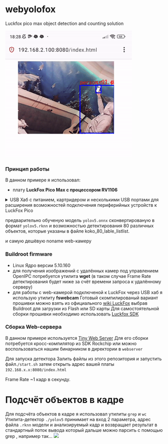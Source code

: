 # webyolofox
Luckfox pico max object detection and counting solution

  ![YOLOv15](https://github.com/sw3nlab/webyolofox/blob/main/images/detect.gif)
### Принцип работы
В данном примере я использовал: 
- плату <b>LuckFox Pico Max с процессором RV1106</b>
<details>
  <summary>USB Хаб с питанием, картридером и несколькими USB портами для расширения возможностей подключения периферийных устройств к LuckFox Pico</summary>
  как то так...
  
  ВНИМАНИЕ! в конфигураторе `luckfox-config` необходимо назначить режим работы USB -> <b>Host</b>
  
  ![IMAGE](https://github.com/sw3nlab/webyolofox/blob/main/images/tools.jpg)
  
  ...
</details>
  
предварительно обученую модель `yolov5.onnx` сконвертированую в формат `yolov5.rknn` и возможностью детектирования 80 различных объектов, которые указаны в файле koko_80_lable_listlist.

и самую дешёвую noname web-камеру  

### Buildroot firmware
- Linux Ядро версии 5.10.160 
- для получения изображений с удалённых камер под управлением OpenIPC потребуется утилита <b>wget</b> (в таком случае Frame Rate детектирования будет ниже за счёт времени запроса к удалённому серверу) 
- для работы с web-камерой подключеной к LuckFox через USB хаб я использую утилиту <b>fswebcam</b>
Готовый скомпилированый вариант прошивки можно взять из официального [wiki LuckFox](https://drive.google.com/drive/folders/1sFUWjYpDDisf92q9EwP1Ia7lHgp9PaFS?usp=drive_link) выбрав Buildroot для загрузки из Flash или SD карты
Для самостоятельной сборки прошивки необходимо использовать [Luckfox SDK](https://github.com/LuckfoxTECH/luckfox-pico)


### Сборка Web-сервера
В данном примере используется [Tiny Web Server](https://github.com/shenfeng/tiny-web-server)
Для его сборки потребуется кросс-компилятор из SDK Rockchip
или можно воспользоваться нашим бинарником в директории в `webserver`

Для запуска детектора
Залить файлы из этого репозитория и запустить файл.`/start.sh` затем открыть адрес вашей платы `192.168.x.x:8080/index.html`

Frame Rate ~1 кадр в секунду.

# Подсчёт объектов в кадре
Для подсчёта объектов в кадре я использовал утилиты `grep` и `wc`
Утилита-детектор `./yolov5` принимает на вход 2 параметра, адрес файла `.rknn` модели и анализируемый кадр и возвращает результат в стандартный поток вывода который дальше можно парсить с помощью grep , например так...
![](address)




